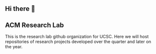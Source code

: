 ## Hi there 👋

## ACM Research Lab
This is the research lab github organization for UCSC. Here we will host repositories of research projects developed over the quarter and later on the year. 


